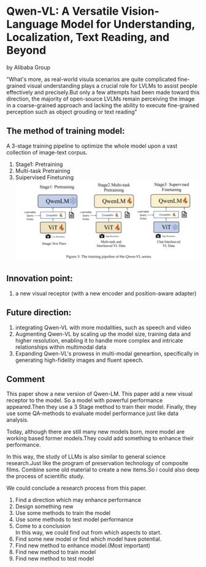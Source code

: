 # Qwen-VL: A Versatile Vision-Language Model for Understanding, Localization, Text Reading, and Beyond
by Alibaba Group

"What's more, as real-world visula scenarios are quite complicated fine-grained visual understanding plays a crucial role for LVLMs to assist people effectively and precisely.But only a few attempts had been made toward this direction, the majority of open-source LVLMs remain perceiving the image in a coarse-grained approach and lacking the ability to execute fine-grained perception such as object grouding or text reading"

## The method of training model:
A 3-stage training pipeline to optimize the whole model upon a vast collection of image-text corpus.
1. Stage1: Pretraining  
2. Multi-task Pretraining  
3. Suipervised Finetuning  
![alt text](image.png)


## Innovation point: 
1. a new visual receptor (with a new encoder and position-aware adapter)

## Future direction:
1. integrating Qwen-VL with more modalities, such as speech and video  
2. Augmenting Qwen-VL by scaling up the model size, training data and higher resolution, enabling it to handle more complex and intricate relationships within multimodal data  
3. Expanding Qwen-VL's prowess in multi-modal geneartion, specifically in generating high-fidelity images and fluent speech.

## Comment
This paper show a new version of Qwen-LM. This paper add a new visual receptor to the model. So a model with powerful performance appeared.Then they use a 3 Stage method to train their model. Finally, they use some QA-methods to evaluate model performance just like data analysis.

Today, although there are still many new models born, more model are working based former models.They could add something to enhance their performance. 

In this way, the study of LLMs is also similar to general science research.Just like the program of preservation technology of composite films. Combine some old material to create a new items.So i could also deep the process of scientific study.

We could conclude a research process from this paper.   
1. Find a direction which may enhance performance  
2. Design something new   
3. Use some methods to train the model  
4. Use some methods to test model performance  
5. Come to a conclusion  
In this way, we could find out from which aspects to start.  
1. Find some new model or find which model have potential.  
2. Find new method to enhance model.(Most important)  
3. Find new method to train model  
4. Find new method to test model  